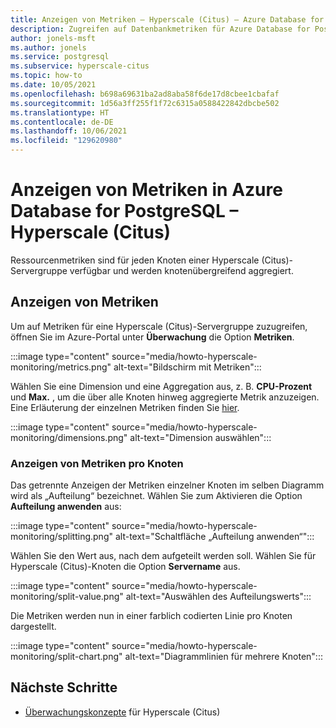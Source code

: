 ```yaml
---
title: Anzeigen von Metriken – Hyperscale (Citus) – Azure Database for PostgreSQL
description: Zugreifen auf Datenbankmetriken für Azure Database for PostgreSQL – Hyperscale (Citus)
author: jonels-msft
ms.author: jonels
ms.service: postgresql
ms.subservice: hyperscale-citus
ms.topic: how-to
ms.date: 10/05/2021
ms.openlocfilehash: b698a69631ba2ad8aba58f6de17d8cbee1cbafaf
ms.sourcegitcommit: 1d56a3ff255f1f72c6315a0588422842dbcbe502
ms.translationtype: HT
ms.contentlocale: de-DE
ms.lasthandoff: 10/06/2021
ms.locfileid: "129620980"
---
```

# <a name="how-to-view-metrics-in-azure-database-for-postgresql---hyperscale-citus"></a>Anzeigen von Metriken in Azure Database for PostgreSQL – Hyperscale (Citus)

Ressourcenmetriken sind für jeden Knoten einer Hyperscale (Citus)-Servergruppe verfügbar und werden knotenübergreifend aggregiert.

## <a name="view-metrics"></a>Anzeigen von Metriken

Um auf Metriken für eine Hyperscale (Citus)-Servergruppe zuzugreifen, öffnen Sie im Azure-Portal unter **Überwachung** die Option **Metriken**.

:::image type="content" source="media/howto-hyperscale-monitoring/metrics.png" alt-text="Bildschirm mit Metriken":::

Wählen Sie eine Dimension und eine Aggregation aus, z. B. **CPU-Prozent** und **Max.** , um die über alle Knoten hinweg aggregierte Metrik anzuzeigen. Eine Erläuterung der einzelnen Metriken finden Sie [hier](concepts-hyperscale-monitoring.md#list-of-metrics).

:::image type="content" source="media/howto-hyperscale-monitoring/dimensions.png" alt-text="Dimension auswählen":::

### <a name="view-metrics-per-node"></a>Anzeigen von Metriken pro Knoten

Das getrennte Anzeigen der Metriken einzelner Knoten im selben Diagramm wird als „Aufteilung“ bezeichnet.
Wählen Sie zum Aktivieren die Option **Aufteilung anwenden** aus:

:::image type="content" source="media/howto-hyperscale-monitoring/splitting.png" alt-text="Schaltfläche „Aufteilung anwenden“":::

Wählen Sie den Wert aus, nach dem aufgeteilt werden soll. Wählen Sie für Hyperscale (Citus)-Knoten die Option **Servername** aus.

:::image type="content" source="media/howto-hyperscale-monitoring/split-value.png" alt-text="Auswählen des Aufteilungswerts":::

Die Metriken werden nun in einer farblich codierten Linie pro Knoten dargestellt.

:::image type="content" source="media/howto-hyperscale-monitoring/split-chart.png" alt-text="Diagrammlinien für mehrere Knoten":::

## <a name="next-steps"></a>Nächste Schritte

* [Überwachungskonzepte](concepts-hyperscale-monitoring.md) für Hyperscale (Citus)

